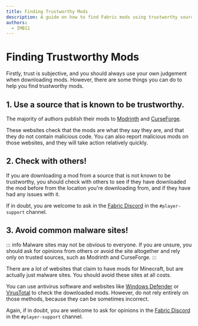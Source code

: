 ```yaml
---
title: Finding Trustworthy Mods
description: A guide on how to find Fabric mods using trustworthy sources.
authors:
  - IMB11
---
```


# Finding Trustworthy Mods

Firstly, trust is subjective, and you should always use your own judgement when downloading mods. However, there are some things you can do to help you find trustworthy mods.

## 1. Use a source that is known to be trustworthy.

The majority of authors publish their mods to [Modrinth](https://modrinth.com/mods?g=categories:%27fabric%27) and [CurseForge](https://www.curseforge.com/minecraft/search?class=mc-mods&gameVersionTypeId=4).

These websites check that the mods are what they say they are, and that they do not contain malicious code. You can also report malicious mods on those websites, and they will take action relatively quickly.

## 2. Check with others!

If you are downloading a mod from a source that is not known to be trustworthy, you should check with others to see if they have downloaded the mod before from the location you're downloading from, and if they have had any issues with it.

If in doubt, you are welcome to ask in the [Fabric Discord](https://discord.gg/v6v4pMv) in the `#player-support` channel.

## 3. Avoid common malware sites!

::: info
Malware sites may not be obvious to everyone. If you are unsure, you should ask for opinions from others or avoid the site altogether and rely only on trusted sources, such as Modrinth and CurseForge.
:::

There are a lot of websites that claim to have mods for Minecraft, but are actually just malware sites. You should avoid these sites at all costs.

You can use antivirus software and websites like [Windows Defender](https://www.microsoft.com/en-us/windows/windows-defender) or [VirusTotal](https://www.virustotal.com/) to check the downloaded mods. However, do not rely entirely on those methods, because they can be sometimes incorrect.

Again, if in doubt, you are welcome to ask for opinions in the [Fabric Discord](https://discord.gg/v6v4pMv) in the `#player-support` channel.

